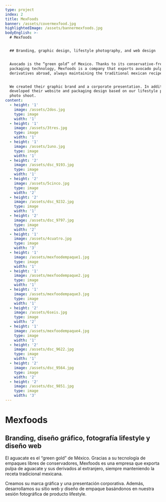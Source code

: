```yaml
---
type: project
index: 2
title: MexFoods
banner: /assets/covermexfood.jpg
highlightedImage: /assets/bannermexfoods.jpg
bodyEnglish: >-
  # Mexfoods


  ## Branding, graphic design, lifestyle photography, and web design


  Avocado is the “green gold” of Mexico. Thanks to its conservative-free
  packaging technology, Mexfoods is a company that exports avocado pulp and its
  derivatives abroad, always maintaining the traditional mexican recipe.


  We created their graphic brand and a corporate presentation. In addition, we
  developed their website and packaging design based on our lifestyle product
  photo shoot.
content:
  - height: '1'
    image: /assets/2dos.jpg
    type: image
    width: '1'
  - height: '1'
    image: /assets/3tres.jpg
    type: image
    width: '1'
  - height: '1'
    image: /assets/1uno.jpg
    type: image
    width: '1'
  - height: '2'
    image: /assets/dsc_9193.jpg
    type: image
    width: '1'
  - height: '2'
    image: /assets/5cinco.jpg
    type: image
    width: '2'
  - height: '2'
    image: /assets/dsc_9232.jpg
    type: image
    width: '1'
  - height: '2'
    image: /assets/dsc_9797.jpg
    type: image
    width: '2'
  - height: '1'
    image: /assets/4cuatro.jpg
    type: image
    width: '3'
  - height: '1'
    image: /assets/mexfoodempaque1.jpg
    type: image
    width: '1'
  - height: '1'
    image: /assets/mexfoodempaque2.jpg
    type: image
    width: '1'
  - height: '1'
    image: /assets/mexfoodempaque3.jpg
    type: image
    width: '1'
  - height: '2'
    image: /assets/6seis.jpg
    type: image
    width: '2'
  - height: '1'
    image: /assets/mexfoodempaque4.jpg
    type: image
    width: '1'
  - height: '2'
    image: /assets/dsc_9622.jpg
    type: image
    width: '1'
  - height: '2'
    image: /assets/dsc_9564.jpg
    type: image
    width: '2'
  - height: '2'
    image: /assets/dsc_9851.jpg
    type: image
    width: '3'
---
```

# Mexfoods

## Branding, diseño gráfico, fotografía lifestyle y diseño web

El aguacate es el “green gold” de México. Gracias a su tecnología de empaques libres de conservadores, Mexfoods es una empresa que exporta pulpa de aguacate y sus derivados al extranjero, siempre manteniendo la receta tradicional mexicana.

Creamos su marca gráfica y una presentación corporativa. Además, desarrollamos su sitio web y diseño de empaque basándonos en nuestra sesión fotográfica de producto lifestyle.
